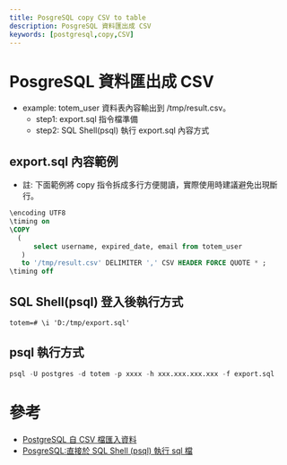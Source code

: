 ```yaml
---
title: PosgreSQL copy CSV to table
description: PosgreSQL 資料匯出成 CSV
keywords: [postgresql,copy,CSV]
---
```


# PosgreSQL 資料匯出成 CSV
* example: totem_user 資料表內容輸出到 /tmp/result.csv。
    * step1: export.sql 指令檔準備
    * step2: SQL Shell(psql) 執行 export.sql 內容方式

## export.sql 內容範例
* 註: 下面範例將 copy 指令拆成多行方便閱讀，實際使用時建議避免出現斷行。

```sql
\encoding UTF8
\timing on
\COPY  
  ( 
      select username, expired_date, email from totem_user
   ) 
   to '/tmp/result.csv' DELIMITER ',' CSV HEADER FORCE QUOTE * ;
\timing off
```

## SQL Shell(psql) 登入後執行方式
  
```shell
totem=# \i 'D:/tmp/export.sql'
```

## psql 執行方式

```sql
psql -U postgres -d totem -p xxxx -h xxx.xxx.xxx.xxx -f export.sql
```



# 參考
* [PostgreSQL 自 CSV 檔匯入資料](./PosgreSQL_copy_from_CSV)
* [PosgreSQL:直接於 SQL Shell (psql) 執行 sql 檔](./SqlShell_psql_Basic)


